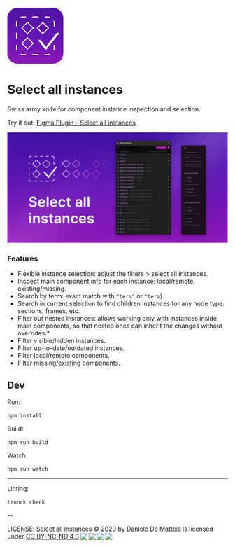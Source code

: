 ![Select all instances icon](images/select-all-instances-icon-rounded.png)

# Select all instances

Swiss army knife for component instance inspection and selection.

Try it out:
[Figma Plugin - Select all instances](https://www.figma.com/community/plugin/893141488737748075)


![Select all instances - Screen 1](images/select-all-instances-screen.png)

### Features

- Flexible instance selection: adjust the filters > select all instances.
- Inspect main component info for each instance: local/remote, existing/missing.
- Search by term: exact match with `"term"` or `"term`).
- Search in current selection to find children instances for any node type:
  sections, frames, etc.
- Filter out nested instances: allows working only with instances inside main
  components, so that nested ones can inherit the changes without overrides.* 
- Filter visible/hidden instances.
- Filter up-to-date/outdated instances.
- Filter local/remote components.
- Filter missing/existing components.

## Dev

Run:

```
npm install
```

Build:

```
npm run build
```

Watch:

```
npm run watch
```

----

Linting:

```
trunck check
```

--


LICENSE: <span xmlns:cc="http://creativecommons.org/ns#" xmlns:dct="http://purl.org/dc/terms/"><a property="dct:title" rel="cc:attributionURL" href="https://github.com/morekid/select-all-instances">Select all instances</a> © 2020 by <a rel="cc:attributionURL dct:creator" property="cc:attributionName" href="https://github.com/morekid">Daniele De Matteis</a> is licensed under <a href="http://creativecommons.org/licenses/by-nc-nd/4.0/?ref=chooser-v1" target="_blank" rel="license noopener noreferrer" style="display:inline-block;">CC BY-NC-ND 4.0<img style="height:22px!important;margin-left:3px;vertical-align:text-bottom;" src="https://mirrors.creativecommons.org/presskit/icons/cc.svg?ref=chooser-v1"><img style="height:22px!important;margin-left:3px;vertical-align:text-bottom;" src="https://mirrors.creativecommons.org/presskit/icons/by.svg?ref=chooser-v1"><img style="height:22px!important;margin-left:3px;vertical-align:text-bottom;" src="https://mirrors.creativecommons.org/presskit/icons/nc.svg?ref=chooser-v1"><img style="height:22px!important;margin-left:3px;vertical-align:text-bottom;" src="https://mirrors.creativecommons.org/presskit/icons/nd.svg?ref=chooser-v1"></a></span>